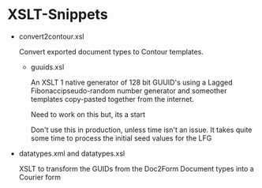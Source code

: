 XSLT-Snippets
=============

- convert2contour.xsl

  Convert exported document types to Contour templates.

  - guuids.xsl

    An XSLT 1 native generator of 128 bit GUUID's using a Lagged Fibonaccipseudo-random number 
    generator and someother templates copy-pasted together from the internet.

    Need to work on this but, its a start

    Don't use this in production, unless time isn't an issue. 
    It takes quite some time to process the initial seed values for the LFG

- datatypes.xml and datatypes.xsl

    XSLT to transform the GUIDs from the Doc2Form Document types into a Courier form
